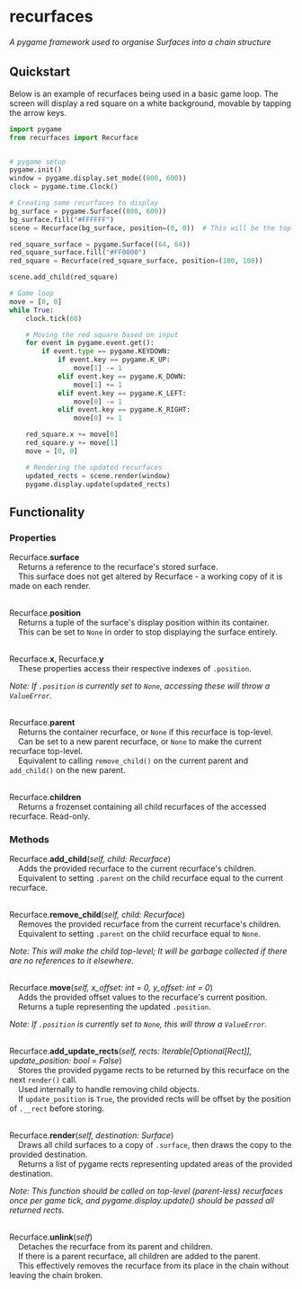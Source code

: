 # recurfaces

###### A pygame framework used to organise Surfaces into a chain structure

## Quickstart

Below is an example of recurfaces being used in a basic game loop.
The screen will display a red square on a white background, movable by tapping the arrow keys.

```python
import pygame
from recurfaces import Recurface


# pygame setup
pygame.init()
window = pygame.display.set_mode((800, 600))
clock = pygame.time.Clock()

# Creating some recurfaces to display
bg_surface = pygame.Surface((800, 600))
bg_surface.fill("#FFFFFF")
scene = Recurface(bg_surface, position=(0, 0))  # This will be the top-level recurface

red_square_surface = pygame.Surface((64, 64))
red_square_surface.fill("#FF0000")
red_square = Recurface(red_square_surface, position=(100, 100))

scene.add_child(red_square)

# Game loop
move = [0, 0]
while True:
    clock.tick(60)

    # Moving the red square based on input
    for event in pygame.event.get():
        if event.type == pygame.KEYDOWN:
            if event.key == pygame.K_UP:
                move[1] -= 1
            elif event.key == pygame.K_DOWN:
                move[1] += 1
            elif event.key == pygame.K_LEFT:
                move[0] -= 1
            elif event.key == pygame.K_RIGHT:
                move[0] += 1

    red_square.x += move[0]
    red_square.y += move[1]
    move = [0, 0]

    # Rendering the updated recurfaces
    updated_rects = scene.render(window)
    pygame.display.update(updated_rects)
```

## Functionality

### Properties

Recurface.**surface**\
&nbsp;&nbsp;&nbsp;&nbsp;Returns a reference to the recurface's stored surface.\
&nbsp;&nbsp;&nbsp;&nbsp;This surface does not get altered by Recurface - a working copy of it is made on each render.\
&nbsp;

Recurface.**position**\
&nbsp;&nbsp;&nbsp;&nbsp;Returns a tuple of the surface's display position within its container.\
&nbsp;&nbsp;&nbsp;&nbsp;This can be set to `None` in order to stop displaying the surface entirely.\
&nbsp;

Recurface.**x**, Recurface.**y**\
&nbsp;&nbsp;&nbsp;&nbsp;These properties access their respective indexes of `.position`.

*Note: If `.position` is currently set to `None`, accessing these will throw a `ValueError`.*\
&nbsp;

Recurface.**parent**\
&nbsp;&nbsp;&nbsp;&nbsp;Returns the container recurface, or `None` if this recurface is top-level.\
&nbsp;&nbsp;&nbsp;&nbsp;Can be set to a new parent recurface, or `None` to make the current recurface top-level.\
&nbsp;&nbsp;&nbsp;&nbsp;Equivalent to calling `remove_child()` on the current parent and `add_child()` on the new parent.\
&nbsp;

Recurface.**children**\
&nbsp;&nbsp;&nbsp;&nbsp;Returns a frozenset containing all child recurfaces of the accessed recurface. Read-only.

### Methods

Recurface.**add_child**(*self, child: Recurface*)\
&nbsp;&nbsp;&nbsp;&nbsp;Adds the provided recurface to the current recurface's children.\
&nbsp;&nbsp;&nbsp;&nbsp;Equivalent to setting `.parent` on the child recurface equal to the current recurface.\
&nbsp;

Recurface.**remove_child**(*self, child: Recurface*)\
&nbsp;&nbsp;&nbsp;&nbsp;Removes the provided recurface from the current recurface's children.\
&nbsp;&nbsp;&nbsp;&nbsp;Equivalent to setting `.parent` on the child recurface equal to `None`.

*Note: This will make the child top-level; It will be garbage collected if there are no references to it elsewhere.*\
&nbsp;

Recurface.**move**(*self, x_offset: int = 0, y_offset: int = 0*)\
&nbsp;&nbsp;&nbsp;&nbsp;Adds the provided offset values to the recurface's current position.\
&nbsp;&nbsp;&nbsp;&nbsp;Returns a tuple representing the updated `.position`.

*Note: If `.position` is currently set to `None`, this will throw a `ValueError`.*\
&nbsp;

Recurface.**add_update_rects**(*self, rects: Iterable[Optional[Rect]], update_position: bool = False*)\
&nbsp;&nbsp;&nbsp;&nbsp;Stores the provided pygame rects to be returned by this recurface on the next `render()` call.\
&nbsp;&nbsp;&nbsp;&nbsp;Used internally to handle removing child objects.\
&nbsp;&nbsp;&nbsp;&nbsp;If `update_position` is `True`, the provided rects will be offset by the position of `.__rect` before storing.\
&nbsp;

Recurface.**render**(*self, destination: Surface*)\
&nbsp;&nbsp;&nbsp;&nbsp;Draws all child surfaces to a copy of `.surface`, then draws the copy to the provided destination.\
&nbsp;&nbsp;&nbsp;&nbsp;Returns a list of pygame rects representing updated areas of the provided destination.

*Note: This function should be called on top-level (parent-less) recurfaces once per game tick, and pygame.display.update() should be passed all returned rects.*\
&nbsp;

Recurface.**unlink**(*self*)\
&nbsp;&nbsp;&nbsp;&nbsp;Detaches the recurface from its parent and children.\
&nbsp;&nbsp;&nbsp;&nbsp;If there is a parent recurface, all children are added to the parent.\
&nbsp;&nbsp;&nbsp;&nbsp;This effectively removes the recurface from its place in the chain without leaving the chain broken.\
&nbsp;
